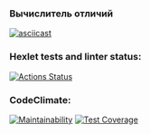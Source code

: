 ### Вычислитель отличий

[![asciicast](https://asciinema.org/a/cywgLchVvnvnZbKdUP43KrS9n.svg)](https://asciinema.org/a/cywgLchVvnvnZbKdUP43KrS9n)

### Hexlet tests and linter status:

[![Actions Status](https://github.com/chukichao/frontend-project-46/actions/workflows/hexlet-check.yml/badge.svg)](https://github.com/chukichao/frontend-project-46/actions)

### CodeClimate:

[![Maintainability](https://api.codeclimate.com/v1/badges/95cfeaa8a58997242984/maintainability)](https://codeclimate.com/github/chukichao/frontend-project-46/maintainability)
[![Test Coverage](https://api.codeclimate.com/v1/badges/95cfeaa8a58997242984/test_coverage)](https://codeclimate.com/github/chukichao/frontend-project-46/test_coverage)
